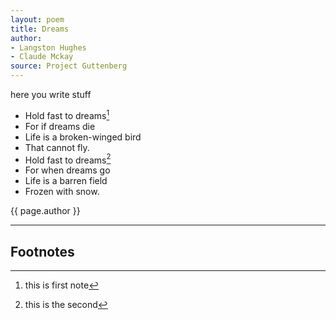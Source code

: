 ```yaml
---
layout: poem
title: Dreams
author: 
- Langston Hughes
- Claude Mckay
source: Project Guttenberg
---
```


here you write stuff

- Hold fast to dreams[^fn1]
- For if dreams die
- Life is a broken-winged bird
- That cannot fly.
- Hold fast to dreams[^fn2]
- For when dreams go
- Life is a barren field
- Frozen with snow.

<p class="citation">{{ page.author }}</p>

---

## Footnotes

[^fn1]: this is first note

[^fn2]: this is the second

